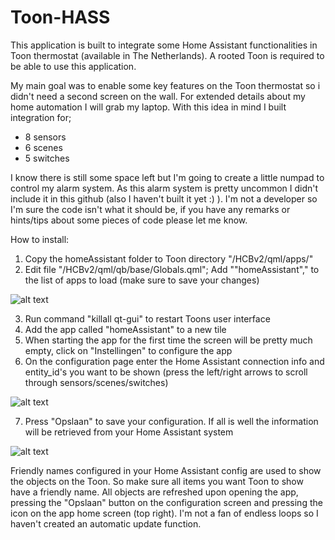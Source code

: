 # Toon-HASS

This application is built to integrate some Home Assistant functionalities in Toon thermostat (available in The Netherlands). A rooted Toon is required to be able to use this application.

My main goal was to enable some key features on the Toon thermostat so i didn't need a second screen on the wall. For extended details about my home automation I will grab my laptop. With this idea in mind I built integration for;
- 8 sensors
- 6 scenes
- 5 switches

I know there is still some space left but I'm going to create a little numpad to control my alarm system. As this alarm system is pretty uncommon I didn't include it in this github (also I haven't built it yet :) ). I'm not a developer so I'm sure the code isn't what it should be, if you have any remarks or hints/tips about some pieces of code please let me know.


How to install:
1. Copy the homeAssistant folder to Toon directory "/HCBv2/qml/apps/"
2. Edit file "/HCBv2/qml/qb/base/Globals.qml"; Add ""homeAssistant"," to the list of apps to load (make sure to save your changes)

![alt text](https://github.com/Luc-S/Toon-HASS/blob/master/README%20images/Globals.qml.png)

3. Run command "killall qt-gui" to restart Toons user interface
4. Add the app called "homeAssistant" to a new tile
5. When starting the app for the first time the screen will be pretty much empty, click on "Instellingen" to configure the app
6. On the configuration page enter the Home Assistant connection info and entity_id's you want to be shown (press the left/right arrows to scroll through sensors/scenes/switches)

![alt text](https://github.com/Luc-S/Toon-HASS/blob/master/README%20images/configuration.png)

7. Press "Opslaan" to save your configuration. If all is well the information will be retrieved from your Home Assistant system

![alt text](https://github.com/Luc-S/Toon-HASS/blob/master/README%20images/configured.png)


Friendly names configured in your Home Assistant config are used to show the objects on the Toon. So make sure all items you want Toon to show have a friendly name. All objects are refreshed upon opening the app, pressing the "Opslaan" button on the configuration screen and pressing the icon on the app home screen (top right). I'm not a fan of endless loops so I haven't created an automatic update function.
